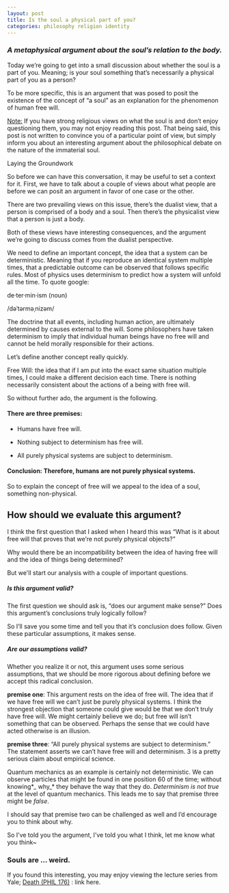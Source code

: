 ```yaml
---
layout: post
title: Is the soul a physical part of you?
categories: philosophy religion identity
---
```


### _A metaphysical argument about the soul’s relation to the body._


Today we’re going to get into a small discussion about whether the soul is a part of you. Meaning; is your soul something that’s necessarily a physical part of you as a person?

To be more specific, this is an argument that was posed to posit the existence of the concept of “a soul” as an explanation for the phenomenon of human free will.

<div class="cd-testimonials-wrapper">
  <p>
    <u>Note:</u> If you have strong religious views on what the soul is and don’t enjoy questioning them, you may not enjoy reading this post. That being said, this post is not written to convince you of a particular point of view, but simply inform you about an interesting argument about the philosophical debate on the nature of the immaterial soul.
  </p>
</div>


Laying the Groundwork

So before we can have this conversation, it may be useful to set a context for it. First, we have to talk about a couple of views about what people are before we can posit an argument in favor of one case or the other.

There are two prevailing views on this issue, there’s the dualist view, that a person is comprised of a body and a soul. Then there’s the physicalist view that a person is just a body.

Both of these views have interesting consequences, and the argument we’re going to discuss comes from the dualist perspective.

We need to define an important concept, the idea that a system can be deterministic. Meaning that if you reproduce an identical system multiple times, that a predictable outcome can be observed that follows specific rules. Most of physics uses determinism to predict how a system will unfold all the time. To quote google:

<div class="cd-testimonials-wrapper">
  <p>
  de·ter·min·ism (noun)
  </p>
  <p>
    /dəˈtərməˌnizəm/
  </p>
  <p>
  The doctrine that all events, including human action, are ultimately determined by causes external to the will. Some philosophers have taken determinism to imply that individual human beings have no free will and cannot be held morally responsible for their actions.
  </p>
</div>

Let’s define another concept really quickly.

<div class="cd-testimonials-wrapper">
  <p>
    Free Will: the idea that if I am put into the exact same situation multiple times, I could make a different decision each time. There is nothing necessarily consistent about the actions of a being with free will.
  </p>
</div>

So without further ado, the argument is the following.

#### There are three premises:

- Humans have free will.

- Nothing subject to determinism has free will.

- All purely physical systems are subject to determinism.

#### Conclusion: Therefore, humans are not purely physical systems.

So to explain the concept of free will we appeal to the idea of a soul, something non-physical.

## How should we evaluate this argument?

I think the first question that I asked when I heard this was “What is it about free will that proves that we’re not purely physical objects?”

Why would there be an incompatibility between the idea of having free will and the idea of things being determined?

But we'll start our analysis with a couple of important questions.

##### Is this argument valid?

The first question we should ask is, “does our argument make sense?” Does this argument’s conclusions truly logically follow?

So I’ll save you some time and tell you that it’s conclusion does follow. Given these particular assumptions, it makes sense.

##### Are our assumptions valid?

Whether you realize it or not, this argument uses some serious assumptions, that we should be more rigorous about defining before we accept this radical conclusion.

**premise one**: This argument rests on the idea of free will. The idea that if we have free will we can’t just be purely physical systems. I think the strongest objection that someone could give would be that we don’t truly have free will. We might certainly believe we do; but free will isn’t something that can be observed. Perhaps the sense that we could have acted otherwise is an illusion.

**premise three**: “All purely physical systems are subject to determinism.” The statement asserts we can’t have free will and determinism. 3 is a pretty serious claim about empirical science.

Quantum mechanics as an example is certainly not deterministic. We can observe particles that might be found in one position $60%$ of the time; without knowing*_ why_* they behave the way that they do. *Determinism is not true* at the level of quantum mechanics. This leads me to say that premise three might be *false*.

I should say that premise two can be challenged as well and I’d encourage you to think about why.

So I’ve told you the argument, I’ve told you what I think, let me know what you think~

### Souls are ... weird.

If you found this interesting, you may enjoy viewing the lecture series from Yale; [Death (PHIL 176)](https://www.youtube.com/watch?v=p2J7wSuFRl8&list=PLEA18FAF1AD9047B0) : link here.
